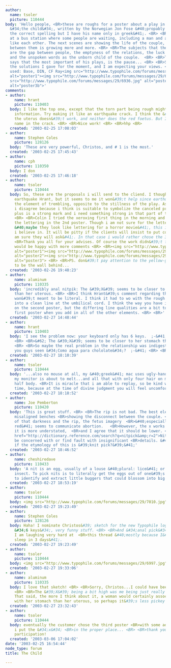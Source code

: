 ```yaml
---
author:
  name: tsoler
  picture: 110444
body: 'Hello people, <BR>these are roughs for a poster about a play in theater called
  &#34;the child&#34;, written by the Norwegian Jon Fose &#40;propably this is not
  the correct spelling but I have his name only in greek&#41;. <BR> <BR>The play starts
  at a bus station where some people are waiting, including a man and a woman who
  like each other. The next scenes are showing the life of the couple, where the distance
  between them is growing more and more. <BR> <BR>The subjects that the play is touching,
  are the gap between people, the emptyness of the relations, the luck of communication
  and the unspoken words as the unborn child of the couple.  <BR> <BR>The writer himself
  says that the most important of his plays, is the pause... <BR> <BR>So, there are
  the solutions I gave for the moment, and I am expecting your views. <BR> <BR>Fonts
  used: Base, DIN, CF Ray<img src="http://www.typophile.com/forums/messages/29/6934.jpg"
  alt="poster1"><img src="http://www.typophile.com/forums/messages/29/6935.jpg" alt="poster2"><img
  src="http://www.typophile.com/forums/messages/29/6936.jpg" alt="poster3a"><img src="http://www.typophile.com/forums/messages/29/6937.gif"
  alt="poster3b">'
comments:
- author:
    name: hrant
    picture: 110403
  body: I like the top one, except that the torn part being rough might give misleading
    information. Try making it like an earthquake crack. I think the &#34;X&#34; on
    the uterus doesn&#39;t work, and neither does the red foetus. But I like the author&#39;s
    name in the crack. <BR> <BR>Nice work! <BR> <BR>hhp <BR>
  created: '2003-02-25 17:08:03'
- author:
    name: Stephen Coles
    picture: 128126
  body: 'These are very powerful, Christos, and # 1 is the most.'
  created: '2003-02-25 17:45:43'
- author:
    name: cph
    picture: 110350
  body: I don
  created: '2003-02-25 17:46:18'
- author:
    name: tsoler
    picture: 110444
  body: So, these are the proposals i will send to the cliend. I thought about the
    earthquake Hrant, but it seems to me it won&#39;t help since earthquake includes
    the element of trembling, opposite to the stillness of the play. As for the &#34;x&#34;
    i disagree because i think is suitable to symbolize the canceled process of pregnacy,
    plus is a strong mark and i need something strong in that part of the poster.
    <BR> <BR>Colin I tried the xeroxing first thing in the morning and i end up with
    the lettering in the 2nd poster. Though i am not sure for the lettering  result
    &#40;maybe they look like lettering for a horror movie&#41;, this is the poster
    i believe in. It will be pitty if the clients will insist to put color &#40;i
    am sure they will ask&#41;. In that case i would rather chose the 3d poster. <BR>
    <BR>Thank you all for your advises. Of course the work didn&#39;t finish so i
    would be happy with more comments <BR> <BR><img src="http://www.typophile.com/forums/messages/29/6971.jpg"
    alt="poster1"><img src="http://www.typophile.com/forums/messages/29/6972.jpg"
    alt="poster2"><img src="http://www.typophile.com/forums/messages/29/6973.jpg"
    alt="poster3"> <BR> <BR>PS. don&#39;t pay attention to the yellow-gray border...supposed
    to be the wall behind...
  created: '2003-02-26 19:48:23'
- author:
    name: aluminum
    picture: 110335
  body: 'incredibly anal nitpik: The &#39;X&#39; seems to be closer to her stomach
    than her uterous. <BR> <BR>I think Hrant&#39;s comment regarding the earthquake
    wan&#39;t meant to be literal. I think it had to wo with the rough line turning
    into a clean line at the umbilical cord. I think the way you have it works great
    on the second poster, but the differing line qualities are a bit too much on the
    first poster when you add in all of the other elements. <BR> <BR>'
  created: '2003-02-27 14:48:44'
- author:
    name: hrant
    picture: 110403
  body: 'I see the problem now: your keyboard only has 6 keys.  ;-&#41; <BR> <BR>--
    <BR> <BR>&#62; The &#39;X&#39; seems to be closer to her stomach than her uterous.
    <BR> <BR>So maybe the real problem in the relationship was indigestion? <BR>Have
    you guys seen &#34;Como agua para chololate&#34;?  ;-&#41; <BR> <BR>hhp <BR>'
  created: '2003-02-27 18:10:39'
- author:
    name: tsoler
    picture: 110444
  body: '...also no mouse at all, my &#40;greek&#41; mac uses ugly-handmade font and
    my monitor is about to melt...and all that with only four hair on my head and
    half body. <BR>It is miracle that i am able to replay, so be kind with me next
    time, because at the time of divine judgment you will feel uncomfortable'
  created: '2003-02-27 18:18:52'
- author:
    name: Joe Pemberton
    picture: 110420
  body: 'This is great stuff. <BR> <BR>The rip is not bad. The best element is the
    misaligned benches <BR>showing the disconnect between the couple. <BR> <BR>Because
    of that darkness and the rip, the fetus imagery  <BR>&#40;especially when it&#39;s
    red&#41; seems to communicate abortion.   <BR>However, the x works well because
    it is more understated,  <BR>and I agree that it should be lower. <BR> <BR><a
    href="http://dictionary.reference.com/search?q=nitpick&amp;r=2">Nitpick</a>: To
    be concerned with or find fault with insignificant <BR>details. &#40;I wonder
    if the etymology of this is &#39;knit pick?&#39;&#41;'
  created: '2003-02-27 18:46:52'
- author:
    name: cheshiredave
    picture: 110433
  body: 'A nit is an egg, usually of a louse &#40;plural: lice&#41; or other parasitic
    insect. To pick nits is to literally get the eggs out of one&#39;s hair, figuratively
    to identify and extract little buggers that could blossom into big problems.'
  created: '2003-02-27 18:53:19'
- author:
    name: tsoler
    picture: 110444
  body: <img src="http://www.typophile.com/forums/messages/29/7010.jpg" alt="draw2">
  created: '2003-02-27 19:23:49'
- author:
    name: Stephen Coles
    picture: 128126
  body: Haha! I nominate Christos&#39; sketch for the new Typophile logo.  <BR> <BR>Hrant,
    &#34;6 keys&#34;, very funny stuff. <BR> <BR>And &#34;anal pick&#34;! HAHAHA.
    I am laughing very hard at  <BR>this thread &#40;mostly because I&#39;ve had no
    sleep in 3 days&#41;.
  created: '2003-02-27 19:23:49'
- author:
    name: tsoler
    picture: 110444
  body: <img src="http://www.typophile.com/forums/messages/29/6997.jpg" alt="draw1">
  created: '2003-02-27 19:33:06'
- author:
    name: aluminum
    picture: 110335
  body: I love that sketch! <BR> <BR>Sorry, Christos...I could have been clearer.
    <BR> <BR>The &#39;X&#39; being a bit high was me being just really really picky.
    That said, the more I think about it, a woman would certainly associate that more
    with her stomach than her uterous, so perhaps it&#39;s less pickey than I thought.
  created: '2003-02-27 23:32:43'
- author:
    name: tsoler
    picture: 110444
  body: eventually the customer chose the third poster <BR>with some adjustments...and
    i put the &#34;x&#34; <BR>in the proper place... <BR> <BR>thank you all for the
    participation!
  created: '2003-03-06 17:04:02'
date: '2003-02-25 16:54:44'
node_type: forum
title: The Child

---
```


